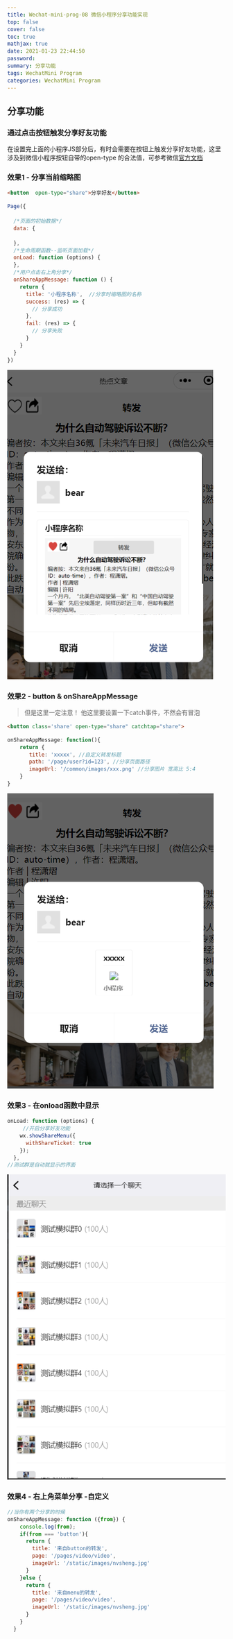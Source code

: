 ```yaml
---
title: Wechat-mini-prog-08 微信小程序分享功能实现
top: false
cover: false
toc: true
mathjax: true
date: 2021-01-23 22:44:50
password:
summary: 分享功能
tags: WechatMini Program
categories: WechatMini Program
---
```


## 分享功能

### 通过点击按钮触发分享好友功能

在设置完上面的小程序JS部分后，有时会需要在按钮上触发分享好友功能，这里涉及到微信小程序按钮自带的open-type 的合法值，可参考微信[官方文档](https://developers.weixin.qq.com/miniprogram/dev/component/button.html)

### 效果1 - 分享当前缩略图

```html
<button  open-type="share">分享好友</button>
```
```js
Page({

  /*页面的初始数据*/
  data: {

  },
  /*生命周期函数--监听页面加载*/
  onLoad: function (options) {
  },
  /*用户点击右上角分享*/
  onShareAppMessage: function () {
    return {
      title: '小程序名称',  //分享时缩略图的名称
      success: (res) => {
        // 分享成功
      },
      fail: (res) => {
        // 分享失败
      }
    }
  }
})
```

![](Wechat-mini-prog-08/image-20210123225245278.png)

### 效果2 - button & onShareAppMessage

> 但是这里一定注意！ 他这里要设置一下catch事件，不然会有冒泡

```html
<button class='share' open-type="share" catchtap="share">
```

```js
onShareAppMessage: function(){
    return {
       title: 'xxxxx', //自定义转发标题
       path: '/page/user?id=123', //分享页面路径
       imageUrl: '/common/images/xxx.png' //分享图片 宽高比 5:4
    }
}
```

![](Wechat-mini-prog-08/image-20210123224905125.png)

### 效果3 - 在onload函数中显示

```js
onLoad: function (options) {
	 //开启分享好友功能
    wx.showShareMenu({
      withShareTicket: true
    });
  },
//测试群是自动就显示的界面
```

![](Wechat-mini-prog-08/image-20210123225624188.png)

### 效果4 - 右上角菜单分享 -自定义

```js
//当你有两个分享的时候 
onShareAppMessage: function ({from}) {
    console.log(from);
    if(from === 'button'){
      return {
        title: '来自button的转发',
        page: '/pages/video/video',
        imageUrl: '/static/images/nvsheng.jpg'
      }
    }else {
      return {
        title: '来自menu的转发',
        page: '/pages/video/video',
        imageUrl: '/static/images/nvsheng.jpg'
      }
    } 
  }
```

